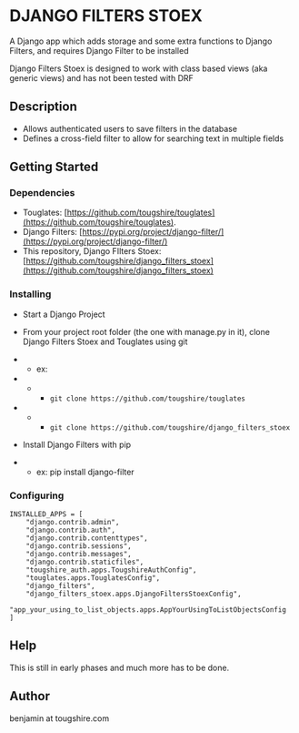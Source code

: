 # DJANGO FILTERS STOEX

A Django app which adds storage and some extra functions to Django Filters, and requires Django Filter to be installed

Django Filters Stoex is designed to work with class based views (aka generic views) and has not been tested with DRF


## Description

* Allows authenticated users to save filters in the database
* Defines a cross-field filter to allow for searching text in multiple fields

## Getting Started

### Dependencies

* Touglates: [https://github.com/tougshire/touglates](https://github.com/tougshire/touglates).
* Django Filters: [https://pypi.org/project/django-filter/](https://pypi.org/project/django-filter/)
* This repository, Django FIlters Stoex: [https://github.com/tougshire/django_filters_stoex](https://github.com/tougshire/django_filters_stoex)

### Installing

* Start a Django Project
* From your project root folder (the one with manage.py in it), clone Django Filters Stoex and Touglates using git
* * ex:
* * * `git clone https://github.com/tougshire/touglates`
* * * `git clone https://github.com/tougshire/django_filters_stoex`

* Install Django Filters with pip
* * ex: pip install django-filter

### Configuring


```
INSTALLED_APPS = [
    "django.contrib.admin",
    "django.contrib.auth",
    "django.contrib.contenttypes",
    "django.contrib.sessions",
    "django.contrib.messages",
    "django.contrib.staticfiles",
    "tougshire_auth.apps.TougshireAuthConfig",
    "touglates.apps.TouglatesConfig",
    "django_filters",
    "django_filters_stoex.apps.DjangoFiltersStoexConfig",
    "app_your_using_to_list_objects.apps.AppYourUsingToListObjectsConfig
]
```
## Help

This is still in early phases and much more has to be done.

## Author

benjamin at tougshire.com

